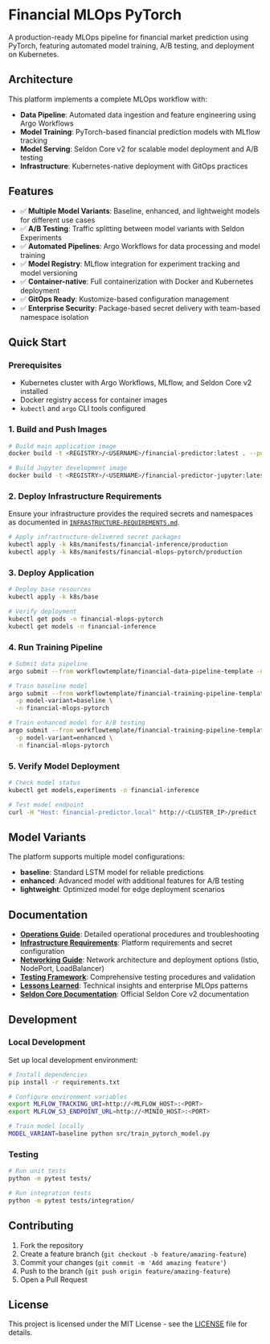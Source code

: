 # Financial MLOps PyTorch

A production-ready MLOps pipeline for financial market prediction using PyTorch, featuring automated model training, A/B testing, and deployment on Kubernetes.

## Architecture

This platform implements a complete MLOps workflow with:

- **Data Pipeline**: Automated data ingestion and feature engineering using Argo Workflows
- **Model Training**: PyTorch-based financial prediction models with MLflow tracking
- **Model Serving**: Seldon Core v2 for scalable model deployment and A/B testing
- **Infrastructure**: Kubernetes-native deployment with GitOps practices

## Features

- ✅ **Multiple Model Variants**: Baseline, enhanced, and lightweight models for different use cases
- ✅ **A/B Testing**: Traffic splitting between model variants with Seldon Experiments
- ✅ **Automated Pipelines**: Argo Workflows for data processing and model training
- ✅ **Model Registry**: MLflow integration for experiment tracking and model versioning
- ✅ **Container-native**: Full containerization with Docker and Kubernetes deployment
- ✅ **GitOps Ready**: Kustomize-based configuration management
- ✅ **Enterprise Security**: Package-based secret delivery with team-based namespace isolation

## Quick Start

### Prerequisites

- Kubernetes cluster with Argo Workflows, MLflow, and Seldon Core v2 installed
- Docker registry access for container images
- `kubectl` and `argo` CLI tools configured

### 1. Build and Push Images

```bash
# Build main application image
docker build -t <REGISTRY>/<USERNAME>/financial-predictor:latest . --push

# Build Jupyter development image
docker build -t <REGISTRY>/<USERNAME>/financial-predictor-jupyter:latest -f jupyter/Dockerfile . --push
```

### 2. Deploy Infrastructure Requirements

Ensure your infrastructure provides the required secrets and namespaces as documented in [`INFRASTRUCTURE-REQUIREMENTS.md`](./INFRASTRUCTURE-REQUIREMENTS.md).

```bash
# Apply infrastructure-delivered secret packages
kubectl apply -k k8s/manifests/financial-inference/production
kubectl apply -k k8s/manifests/financial-mlops-pytorch/production
```

### 3. Deploy Application

```bash
# Deploy base resources
kubectl apply -k k8s/base

# Verify deployment
kubectl get pods -n financial-mlops-pytorch
kubectl get models -n financial-inference
```

### 4. Run Training Pipeline

```bash
# Submit data pipeline
argo submit --from workflowtemplate/financial-data-pipeline-template -n financial-mlops-pytorch

# Train baseline model
argo submit --from workflowtemplate/financial-training-pipeline-template \
  -p model-variant=baseline \
  -n financial-mlops-pytorch

# Train enhanced model for A/B testing
argo submit --from workflowtemplate/financial-training-pipeline-template \
  -p model-variant=enhanced \
  -n financial-mlops-pytorch
```

### 5. Verify Model Deployment

```bash
# Check model status
kubectl get models,experiments -n financial-inference

# Test model endpoint
curl -H "Host: financial-predictor.local" http://<CLUSTER_IP>/predict
```

## Model Variants

The platform supports multiple model configurations:

- **baseline**: Standard LSTM model for reliable predictions
- **enhanced**: Advanced model with additional features for A/B testing
- **lightweight**: Optimized model for edge deployment scenarios

## Documentation

- **[Operations Guide](./OPERATIONS.md)**: Detailed operational procedures and troubleshooting
- **[Infrastructure Requirements](./INFRASTRUCTURE-REQUIREMENTS.md)**: Platform requirements and secret configuration  
- **[Networking Guide](./NETWORKING.md)**: Network architecture and deployment options (Istio, NodePort, LoadBalancer)
- **[Testing Framework](./TESTING.md)**: Comprehensive testing procedures and validation
- **[Lessons Learned](./LESSONS-LEARNED.md)**: Technical insights and enterprise MLOps patterns
- **[Seldon Core Documentation](https://docs.seldon.ai/seldon-core-2)**: Official Seldon Core v2 documentation

## Development

### Local Development

Set up local development environment:

```bash
# Install dependencies
pip install -r requirements.txt

# Configure environment variables
export MLFLOW_TRACKING_URI=http://<MLFLOW_HOST>:<PORT>
export MLFLOW_S3_ENDPOINT_URL=http://<MINIO_HOST>:<PORT>

# Train model locally
MODEL_VARIANT=baseline python src/train_pytorch_model.py
```

### Testing

```bash
# Run unit tests
python -m pytest tests/

# Run integration tests
python -m pytest tests/integration/
```

## Contributing

1. Fork the repository
2. Create a feature branch (`git checkout -b feature/amazing-feature`)
3. Commit your changes (`git commit -m 'Add amazing feature'`)
4. Push to the branch (`git push origin feature/amazing-feature`)
5. Open a Pull Request

## License

This project is licensed under the MIT License - see the [LICENSE](LICENSE) file for details.